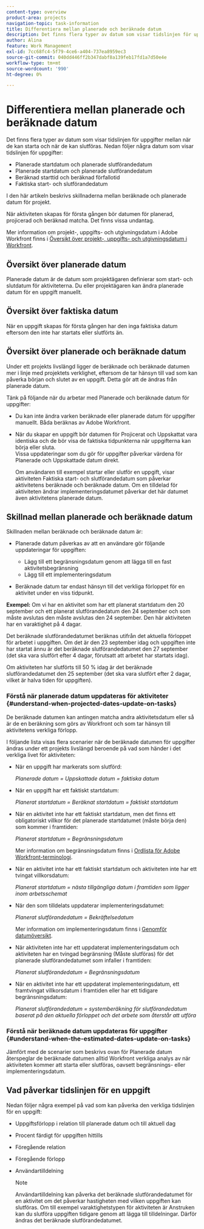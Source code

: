 ```yaml
---
content-type: overview
product-area: projects
navigation-topic: task-information
title: Differentiera mellan planerade och beräknade datum
description: Det finns flera typer av datum som visar tidslinjen för uppgifter mellan när de kan starta och när de kan slutföras.
author: Alina
feature: Work Management
exl-id: 7cc68fc4-5f79-4ce6-a404-737ea8959ec3
source-git-commit: 040dd446ff2b347dabf8a139feb17fd1a7d50e4e
workflow-type: tm+mt
source-wordcount: '990'
ht-degree: 0%

---
```


# Differentiera mellan planerade och beräknade datum

Det finns flera typer av datum som visar tidslinjen för uppgifter mellan när de kan starta och när de kan slutföras. Nedan följer några datum som visar tidslinjen för uppgifter:

* Planerade startdatum och planerade slutförandedatum
* Planerade startdatum och planerade slutförandedatum
* Beräknad starttid och beräknad förfallotid
* Faktiska start- och slutförandedatum

I den här artikeln beskrivs skillnaderna mellan beräknade och planerade datum för projekt.

När aktiviteten skapas för första gången bör datumen för planerad, projicerad och beräknad matcha. Det finns vissa undantag. 

Mer information om projekt-, uppgifts- och utgivningsdatum i Adobe Workfront finns i [Översikt över projekt-, uppgifts- och utgivningsdatum i Workfront](../../../workfront-basics/navigate-workfront/workfront-navigation/definitions-pti-dates.md).

## Översikt över planerade datum

Planerade datum är de datum som projektägaren definierar som start- och slutdatum för aktiviteterna. Du eller projektägaren kan ändra planerade datum för en uppgift manuellt.

## Översikt över faktiska datum

När en uppgift skapas för första gången har den inga faktiska datum eftersom den inte har startats eller slutförts än.

## Översikt över planerade och beräknade datum

Under ett projekts livslängd ligger de beräknade och beräknade datumen mer i linje med projektets verklighet, eftersom de tar hänsyn till vad som kan påverka början och slutet av en uppgift. Detta gör att de ändras från planerade datum.

Tänk på följande när du arbetar med Planerade och beräknade datum för uppgifter:

* Du kan inte ändra varken beräknade eller planerade datum för uppgifter manuellt. Båda beräknas av Adobe Workfront.
* När du skapar en uppgift bör datumen för Projicerat och Uppskattat vara identiska och de bör visa de faktiska tidpunkterna när uppgifterna kan börja eller sluta.\
  Vissa uppdateringar som du gör för uppgifter påverkar värdena för Planerade och Uppskattade datum direkt. 

  Om användaren till exempel startar eller slutför en uppgift, visar aktiviteten Faktiska start- och slutförandedatum som påverkar aktivitetens beräknade och beräknade datum. Om en tilldelad för aktiviteten ändrar implementeringsdatumet påverkar det här datumet även aktivitetens planerade datum.

## Skillnad mellan planerade och beräknade datum

Skillnaden mellan beräknade och beräknade datum är:

* Planerade datum påverkas av att en användare gör följande uppdateringar för uppgiften:

   * Lägg till ett begränsningsdatum genom att lägga till en fast aktivitetsbegränsning
   * Lägg till ett implementeringsdatum

* Beräknade datum tar endast hänsyn till det verkliga förloppet för en aktivitet under en viss tidpunkt.

**Exempel:** Om vi har en aktivitet som har ett planerat startdatum den 20 september och ett planerat slutförandedatum den 24 september och som måste avslutas den måste avslutas den 24 september. Den här aktiviteten har en varaktighet på 4 dagar.

Det beräknade slutförandedatumet beräknas utifrån det aktuella förloppet för arbetet i uppgiften. Om det är den 23 september idag och uppgiften inte har startat ännu är det beräknade slutförandedatumet den 27 september (det ska vara slutfört efter 4 dagar, förutsatt att arbetet har startats idag).

Om aktiviteten har slutförts till 50 % idag är det beräknade slutförandedatumet den 25 september (det ska vara slutfört efter 2 dagar, vilket är halva tiden för uppgiften).


### Förstå när planerade datum uppdateras för aktiviteter {#understand-when-projected-dates-update-on-tasks}

De beräknade datumen kan antingen matcha andra aktivitetsdatum eller så är de en beräkning som görs av Workfront och som tar hänsyn till aktivitetens verkliga förlopp.

I följande lista visas flera scenarier när de beräknade datumen för uppgifter ändras under ett projekts livslängd beroende på vad som händer i det verkliga livet för aktiviteten:

* När en uppgift har markerats som slutförd:

  *Planerade datum = Uppskattade datum = faktiska datum*

* När en uppgift har ett faktiskt startdatum:

  *Planerat startdatum = Beräknat startdatum = faktiskt startdatum*

* När en aktivitet inte har ett faktiskt startdatum, men det finns ett obligatoriskt villkor för det planerade startdatumet (måste börja den) som kommer i framtiden:

  *Planerat startdatum = Begränsningsdatum*

  Mer information om begränsningsdatum finns i [Ordlista för Adobe Workfront-terminologi](../../../workfront-basics/navigate-workfront/workfront-navigation/workfront-terminology-glossary.md).

* När en aktivitet inte har ett faktiskt startdatum och aktiviteten inte har ett tvingat villkorsdatum:

  *Planerat startdatum = nästa tillgängliga datum i framtiden som ligger inom arbetsschemat*

* När den som tilldelats uppdaterar implementeringsdatumet:

  *Planerat slutförandedatum = Bekräftelsedatum*

  Mer information om implementeringsdatum finns i [Genomför datumöversikt](../../../manage-work/projects/updating-work-in-a-project/overview-of-commit-dates.md).

* När aktiviteten inte har ett uppdaterat implementeringsdatum och aktiviteten har en tvingad begränsning (Måste slutföras) för det planerade slutförandedatumet som infaller i framtiden:

  *Planerat slutförandedatum = Begränsningsdatum*

* När en aktivitet inte har ett uppdaterat implementeringsdatum, ett framtvingat villkorsdatum i framtiden eller har ett tidigare begränsningsdatum:

  *Planerat slutförandedatum = systemberäkning för slutförandedatum baserat på den aktuella förloppet och det arbete som återstår att utföra*

### Förstå när beräknade datum uppdateras för uppgifter {#understand-when-the-estimated-dates-update-on-tasks}

Jämfört med de scenarier som beskrivs ovan för Planerade datum återspeglar de beräknade datumen alltid Workfront verkliga analys av när aktiviteten kommer att starta eller slutföras, oavsett begränsnings- eller implementeringsdatum.

## Vad påverkar tidslinjen för en uppgift

Nedan följer några exempel på vad som kan påverka den verkliga tidslinjen för en uppgift: 

* Uppgiftsförlopp i relation till planerade datum och till aktuell dag
* Procent färdigt för uppgiften hittills
* Föregående relation
* Föregående förlopp
* Användartilldelning

  >[!NOTE]
  >
  >Användartilldelning kan påverka det beräknade slutförandedatumet för en aktivitet om det påverkar hastigheten med vilken uppgiften kan slutföras. Om till exempel varaktighetstypen för aktiviteten är Anstruken kan du slutföra uppgiften tidigare genom att lägga till tilldelningar. Därför ändras det beräknade slutförandedatumet.

